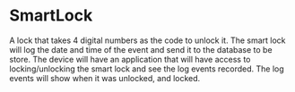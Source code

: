 # SmartLock
A lock that takes 4 digital numbers as the code to unlock it. The smart lock will log the date and time of the event and send it to the database to be store. The device will have an application that will have access to locking/unlocking the smart lock and see the log events recorded. The log events will show when it was unlocked, and locked.

